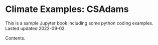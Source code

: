 # Climate Examples: CSAdams

This is a sample Jupyter book including some python coding examples. Lasted updated 2022-09-02.

Contents.

```{tableofcontents}
```

